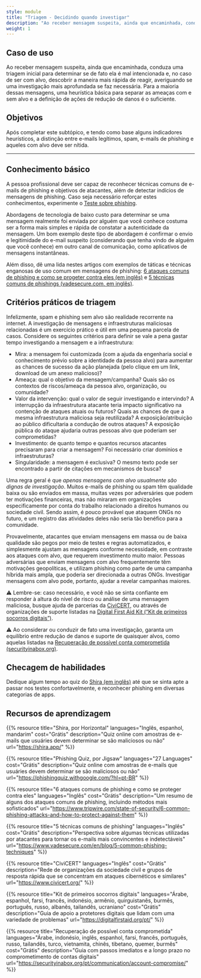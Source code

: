 ```yaml
---
style: module
title: "Triagem - Decidindo quando investigar"
description: "Ao receber mensagem suspeita, ainda que encaminhada, conduza uma triagem inicial para determinar se de fato ela é mal intencionada e, no caso de ser com alvo, descobrir a maneira mais rápida de reagir, averiguando se uma investigação mais aprofundada se faz necessária. Para a maioria dessas mensagens, uma heurística básica para separar as ameaças com e sem alvo e a definição de ações de redução de danos é o suficiente."
weight: 1
---
```

## Caso de uso

Ao receber mensagem suspeita, ainda que encaminhada, conduza uma triagem inicial para determinar se de fato ela é mal intencionada e, no caso de ser com alvo, descobrir a maneira mais rápida de reagir, averiguando se uma investigação mais aprofundada se faz necessária. Para a maioria dessas mensagens, uma heurística básica para separar as ameaças com e sem alvo e a definição de ações de redução de danos é o suficiente.

## Objetivos

Após completar este subtópico, e tendo como base alguns indicadores heurísticos, a distinção entre e-mails legítimos, spam, e-mails de phishing e aqueles com alvo deve ser nítida.

- - -

## Conhecimento básico

A pessoa profissional deve ser capaz de reconhecer técnicas comuns de e-mails de phishing e objetivos de atacantes, além de detectar indícios de mensagens de phishing. Caso seja necessário reforçar estes conhecimentos, experimente o [Teste sobre phishing](https://phishingquiz.withgoogle.com/?hl=pt-BR).

Abordagens de tecnologia de baixo custo para determinar se uma mensagem realmente foi enviada por alguém que você conhece costuma ser a forma mais simples e rápida de constatar a autenticidade da mensagem. Um bom exemplo deste tipo de abordagem é confirmar o envio e legitimidade do e-mail suspeito (considerando que tenha vindo de alguém que você conhece) em outro canal de comunicação, como aplicativos de mensagens instantâneas. 

Além disso, dê uma lida nestes artigos com exemplos de táticas e técnicas enganosas de uso comum em mensagens de phishing: [6 ataques comuns de phishing e como se progeter contra eles (em inglês)](https://www.tripwire.com/state-of-security/6-common-phishing-attacks-and-how-to-protect-against-them) e [5 técnicas comuns de phishings (vadesecure.com, em inglês)](https://www.vadesecure.com/en/blog/5-common-phishing-techniques).

## Critérios práticos de triagem

Infelizmente, spam e phishing sem alvo são realidade recorrente na internet. A investigação de mensagens e infraestruturas maliciosas relacionadas é um exercício prático e útil em uma pequena parcela de casos. Considere os seguintes critérios para definir se vale a pena gastar tempo investigando a mensagem e a infraestrutura:

* Mira: a mensagem foi customizada (com a ajuda da engenharia social e conhecimento prévio sobre a identidade da pessoa alvo) para aumentar as chances de sucesso da ação planejada (pelo clique em um link, download de um anexo malicioso)?
* Ameaça: qual o objetivo da mensagem/campanha? Quais são os contextos de riscos/ameaça da pessoa alvo, organização, ou comunidade?
* Valor da intervenção: qual o valor de seguir investigando e intervindo? A interrupção da infraestrutura atacante teria impacto significativo na contenção de ataques atuais ou futuros? Quais as chances de que a mesma infraestrutura maliciosa seja reutilizada? A exposição/atribuição ao público dificultaria a condução de outros ataques? A exposição pública do ataque ajudaria outras pessoas alvo que poderiam ser comprometidas?
* Investimento: de quanto tempo e quantos recursos atacantes precisaram para criar a mensagem? Foi necessário criar domínios e infraestruturas?
* Singularidade: a mensagem é exclusiva? O mesmo texto pode ser encontrado a partir de citações em mecanismos de busca?

Uma regra geral é que *apenas mensagens com alvo usualmente são dignas de investigação*. Muitos e-mails de phishing ou spam têm qualidade baixa ou são enviados em massa, muitas vezes por adversáries que podem ter motivações financeiras, mas não miraram em organizações especificamente por conta do trabalho relacionado a direitos humanos ou sociedade civil. Sendo assim, é pouco provável que ataquem ONGs no futuro, e um registro das atividades deles não seria tão benéfico para a comunidade.

Provavelmente, atacantes que enviam mensagens em massa ou de baixa qualidade são pegos por meio de testes e regras automatizados, e simplesmente ajustam as mensagens conforme necessidade, em contraste aos ataques com alvo, que requerem investimento muito maior. Pessoas adversárias que enviam mensagens com alvo frequentemente têm motivações geopolíticas, e utilizam phishing como parte de uma campanha híbrida mais ampla, que poderia ser direcionada a outras ONGs. Investigar mensagens com alvo pode, portanto, ajudar a revelar campanhas maiores.

⚠️ Lembre-se: caso necessário, e você não se sinta confiante em responder à altura do nível de risco ou análise de uma mensagem maliciosa, busque ajuda de parcerias da [CiviCERT](https://www.civicert.org/), ou através de organizações de suporte listadas na [Digital First Aid Kit (“Kit de primeiros socorros digitais”)](https://digitalfirstaid.org/pt/).

⚠️ Ao considerar ou conduzir de fato uma investigação, garanta um equilíbrio entre redução de danos e suporte de quaisquer alvos, como aquelas listadas na [Recuperação de possível conta comprometida (securityinabox.org)](https://securityinabox.org/pt/communication/account-compromise/).

## Checagem de habilidades

Dedique algum tempo ao quiz do [Shira (em inglês)](https://shira.app/) até que se sinta apte a passar nos testes confortavelmente, e reconhecer phishing em diversas categorias de apps.

## Recursos de aprendizagem

{{% resource title="Shira, por Horizontal" languages="Inglês, espanhol, mandarim" cost="Grátis" description="Quiz online com amostras de e-mails que usuáries devem determinar se são maliciosos ou não" url="https://shira.app/" %}}

{{% resource title="Phishing Quiz, por Jigsaw" languages="27 Languages" cost="Grátis" description="Quiz online com amostras de e-mails que usuáries devem determinar se são maliciosos ou não" url="https://phishingquiz.withgoogle.com/?hl=pt-BR" %}}

{{% resource title="6 ataques comuns de phishing e como se proteger contra eles" languages="Inglês" cost="Grátis" description="Um resumo de alguns dos ataques comuns de phishing, incluindo métodos mais sofisticados" url="https://www.tripwire.com/state-of-security/6-common-phishing-attacks-and-how-to-protect-against-them" %}}

{{% resource title="5 técnicas comuns de phishing" languages="Inglês" cost="Grátis" description="Perspectiva sobre algumas técnicas utilizadas por atacantes para tornar os e-mails mais convincentes e indetectáveis" url="https://www.vadesecure.com/en/blog/5-common-phishing-techniques" %}}

{{% resource title="CiviCERT" languages="Inglês" cost="Grátis" description="Rede de organizações da sociedade civil e grupos de resposta rápida que se concentram em ataques cibernéticos e similares" url="https://www.civicert.org/" %}}

{{% resource title="Kit de primeiros socorros digitais" languages="Árabe, espanhol, farsi, francês, indonésio, armênio, quirguistanês, burmês, português, russo, albanês, tailandês, ucraniano" cost="Grátis" description="Guia de apoio a protetores digitais que lidam com uma variedade de problemas" url="https://digitalfirstaid.org/pt/" %}}

{{% resource title="Recuperação de possível conta comprometida" languages="Árabe, indonésio, inglês, espanhol, farsi, francês, português, russo, tailandês, turco, vietnamita, chinês, tibetano, quemer, burmês" cost="Grátis" description="Guia com passos imediatos e a longo prazo no comprometimento de contas digitais" url="https://securityinabox.org/pt/communication/account-compromise/" %}}